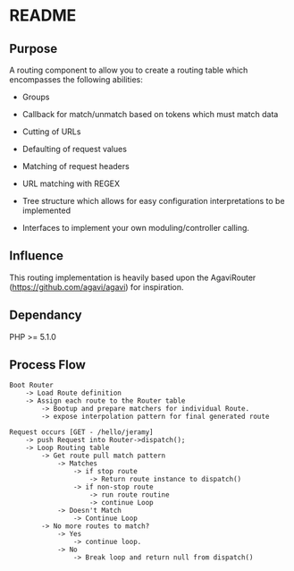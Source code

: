 README
======

Purpose
-------

A routing component to allow you to create a routing table which encompasses the following abilities:

* Groups

* Callback for match/unmatch based on tokens which must match data

* Cutting of URLs

* Defaulting of request values

* Matching of request headers

* URL matching with REGEX

* Tree structure which allows for easy configuration interpretations to be implemented

* Interfaces to implement your own moduling/controller calling.

Influence
---------

This routing implementation is heavily based upon the AgaviRouter (https://github.com/agavi/agavi) for inspiration.

Dependancy
----------

PHP >= 5.1.0


Process Flow
------------

    Boot Router
        -> Load Route definition
        -> Assign each route to the Router table
            -> Bootup and prepare matchers for individual Route.
            -> expose interpolation pattern for final generated route

    Request occurs [GET - /hello/jeramy]
        -> push Request into Router->dispatch();
        -> Loop Routing table
            -> Get route pull match pattern
                -> Matches
                    -> if stop route
                        -> Return route instance to dispatch()
                    -> if non-stop route
                        -> run route routine
                        -> continue Loop
                -> Doesn't Match
                    -> Continue Loop
            -> No more routes to match?
                -> Yes
                    -> continue loop.
                -> No
                    -> Break loop and return null from dispatch()
